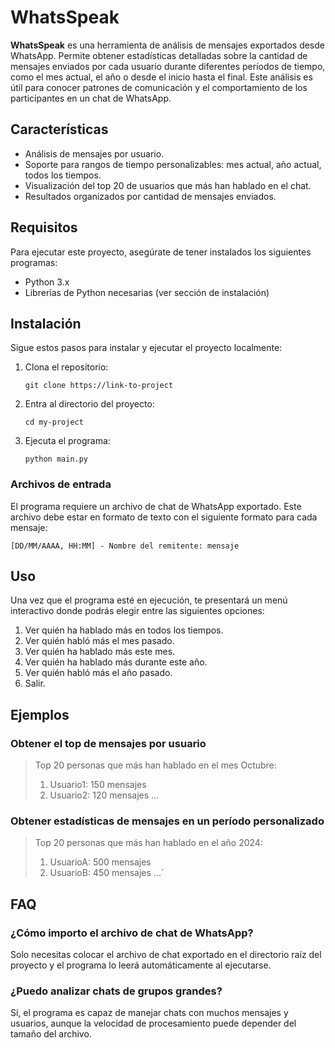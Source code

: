 # WhatsSpeak

**WhatsSpeak** es una herramienta de análisis de mensajes exportados desde WhatsApp. Permite obtener estadísticas detalladas sobre la cantidad de mensajes enviados por cada usuario durante diferentes períodos de tiempo, como el mes actual, el año o desde el inicio hasta el final. Este análisis es útil para conocer patrones de comunicación y el comportamiento de los participantes en un chat de WhatsApp.

## Características

-   Análisis de mensajes por usuario.
-   Soporte para rangos de tiempo personalizables: mes actual, año actual, todos los tiempos.
-   Visualización del top 20 de usuarios que más han hablado en el chat.
-   Resultados organizados por cantidad de mensajes enviados.

## Requisitos

Para ejecutar este proyecto, asegúrate de tener instalados los siguientes programas:

-   Python 3.x
-   Librerías de Python necesarias (ver sección de instalación)

## Instalación

Sigue estos pasos para instalar y ejecutar el proyecto localmente:

1.  Clona el repositorio:
    
    `git clone https://link-to-project` 
    
2.  Entra al directorio del proyecto:
    
    `cd my-project` 
    
    
3.  Ejecuta el programa:
    
    `python main.py` 
    

### Archivos de entrada

El programa requiere un archivo de chat de WhatsApp exportado. Este archivo debe estar en formato de texto con el siguiente formato para cada mensaje:

`[DD/MM/AAAA, HH:MM] - Nombre del remitente: mensaje` 

## Uso

Una vez que el programa esté en ejecución, te presentará un menú interactivo donde podrás elegir entre las siguientes opciones:

1.  Ver quién ha hablado más en todos los tiempos.
2.  Ver quién habló más el mes pasado.
3.  Ver quién ha hablado más este mes.
4.  Ver quién ha hablado más durante este año.
5.  Ver quién habló más el año pasado.
6.  Salir.

## Ejemplos

### Obtener el top de mensajes por usuario


> Top 20 personas que más han hablado en el mes Octubre:
> 1. Usuario1: 150 mensajes
> 2. Usuario2: 120 mensajes ...

### Obtener estadísticas de mensajes en un período personalizado


> Top 20 personas que más han hablado en el año 2024:
> 1. UsuarioA: 500 mensajes
> 2. UsuarioB: 450 mensajes ...`

## FAQ

### ¿Cómo importo el archivo de chat de WhatsApp?

Solo necesitas colocar el archivo de chat exportado en el directorio raíz del proyecto y el programa lo leerá automáticamente al ejecutarse.

### ¿Puedo analizar chats de grupos grandes?

Sí, el programa es capaz de manejar chats con muchos mensajes y usuarios, aunque la velocidad de procesamiento puede depender del tamaño del archivo.